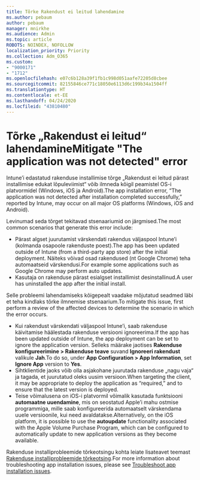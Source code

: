 ```yaml
---
title: Tõrke Rakendust ei leitud lahendamine
ms.author: pebaum
author: pebaum
manager: mnirkhe
ms.audience: Admin
ms.topic: article
ROBOTS: NOINDEX, NOFOLLOW
localization_priority: Priority
ms.collection: Adm_O365
ms.custom:
- "9000171"
- "1712"
ms.openlocfilehash: e07c6b128a39f1fb1c998d051aafe72205d8cbee
ms.sourcegitcommit: 82155846ce771c18050e6113d6c199b34a1504ff
ms.translationtype: HT
ms.contentlocale: et-EE
ms.lasthandoff: 04/24/2020
ms.locfileid: "43810480"
---
```

# <a name="mitigate-the-application-was-not-detected-error"></a><span data-ttu-id="b3c0f-102">Tõrke „Rakendust ei leitud“ lahendamine</span><span class="sxs-lookup"><span data-stu-id="b3c0f-102">Mitigate "The application was not detected" error</span></span>

<span data-ttu-id="b3c0f-103">Intune’i edastatud rakenduse installimise tõrge „Rakendust ei leitud pärast installimise edukat lõpuleviimist“ võib ilmneda kõigil peamistel OS-i platvormidel (Windows, iOS ja Android).</span><span class="sxs-lookup"><span data-stu-id="b3c0f-103">The app installation error, “The application was not detected after installation completed successfully,” reported by Intune, may occur on all major OS platforms (Windows, iOS and Android).</span></span>

<span data-ttu-id="b3c0f-104">Levinumad seda tõrget tekitavad stsenaariumid on järgmised.</span><span class="sxs-lookup"><span data-stu-id="b3c0f-104">The most common scenarios that generate this error include:</span></span>

- <span data-ttu-id="b3c0f-105">Pärast algset juurutamist värskendati rakendus väljaspool Intune’i (kolmanda osapoole rakenduste poest).</span><span class="sxs-lookup"><span data-stu-id="b3c0f-105">The app has been updated outside of Intune (from a third-party app store) after the initial deployment.</span></span> <span data-ttu-id="b3c0f-106">Näiteks võivad osad rakendused (nt Google Chrome) teha automaatseid värskendusi.</span><span class="sxs-lookup"><span data-stu-id="b3c0f-106">For example some applications such as Google Chrome may perform auto updates.</span></span>
- <span data-ttu-id="b3c0f-107">Kasutaja on rakenduse pärast esialgset installimist desinstallinud.</span><span class="sxs-lookup"><span data-stu-id="b3c0f-107">A user has uninstalled the app after the initial install.</span></span>

<span data-ttu-id="b3c0f-108">Selle probleemi lahendamiseks kõigepealt vaadake mõjutatud seadmed läbi et teha kindlaks tõrke ilmnemise stsenaarium.</span><span class="sxs-lookup"><span data-stu-id="b3c0f-108">To mitigate this issue, first perform a review of the affected devices to determine the scenario in which the error occurs.</span></span>

- <span data-ttu-id="b3c0f-109">Kui rakendust värskendati väljaspool Intune’i, saab rakenduse käivitamise häälestada rakenduse versiooni ignoreerima.</span><span class="sxs-lookup"><span data-stu-id="b3c0f-109">If the app has been updated outside of Intune, the app deployment can be set to ignore the application version.</span></span> <span data-ttu-id="b3c0f-110">Selleks määrake jaotises **Rakenduse konfigureerimine > Rakenduse teave** suvand **Ignoreeri rakendust** valikule **Jah**.</span><span class="sxs-lookup"><span data-stu-id="b3c0f-110">To do so, under **App Configuration > App Information**, set **Ignore App** version to **Yes**.</span></span>
- <span data-ttu-id="b3c0f-111">Sihtklientide jaoks võib olla asjakohane juurutada rakenduse „nagu vaja“ ja tagada, et juurutatud oleks uusim versioon.</span><span class="sxs-lookup"><span data-stu-id="b3c0f-111">When targeting the client, it may be appropriate to deploy the application as “required,” and to ensure that the latest version is deployed.</span></span>
- <span data-ttu-id="b3c0f-112">Teise võimalusena on iOS-i platvormil võimalik kasutada funktsiooni **automaatne uuendamine**, mis on seostatud Apple’i mahu ostmise programmiga, mille saab konfigureerida automaatselt värskendama uuele versioonile, kui need avaldatakse.</span><span class="sxs-lookup"><span data-stu-id="b3c0f-112">Alternatively, on the iOS platform, it is possible to use the **autoupdate** functionality associated with the Apple Volume Purchase Program, which can be configured to automatically update to new application versions as they become available.</span></span>

<span data-ttu-id="b3c0f-113">Rakenduse installiprobleemide tõrkeotsingu kohta leiate lisateavet teemast [Rakenduse installiprobleemide tõrkeotsing](https://docs.microsoft.com/intune/troubleshoot-app-install).</span><span class="sxs-lookup"><span data-stu-id="b3c0f-113">For more information about troubleshooting app installation issues, please see [Troubleshoot app installation issues](https://docs.microsoft.com/intune/troubleshoot-app-install).</span></span>
